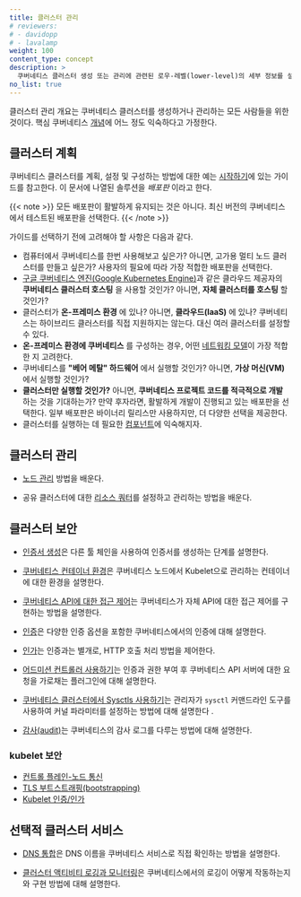 ```yaml
---
title: 클러스터 관리
# reviewers:
# - davidopp
# - lavalamp
weight: 100
content_type: concept
description: >
  쿠버네티스 클러스터 생성 또는 관리에 관련된 로우-레벨(lower-level)의 세부 정보를 설명한다.
no_list: true
---
```


<!-- overview -->

클러스터 관리 개요는 쿠버네티스 클러스터를 생성하거나 관리하는 모든 사람들을 위한 것이다.
핵심 쿠버네티스 [개념](/ko/docs/concepts/)에 어느 정도 익숙하다고 가정한다.

<!-- body -->

## 클러스터 계획

쿠버네티스 클러스터를 계획, 설정 및 구성하는 방법에 대한 예는 [시작하기](/ko/docs/setup/)에 있는 가이드를 참고한다. 
이 문서에 나열된 솔루션을 *배포판* 이라고 한다.

 {{< note  >}}
 모든 배포판이 활발하게 유지되는 것은 아니다. 최신 버전의 쿠버네티스에서 테스트된 
 배포판을 선택한다.
 {{< /note >}}

가이드를 선택하기 전에 고려해야 할 사항은 다음과 같다.

- 컴퓨터에서 쿠버네티스를 한번 사용해보고 싶은가? 아니면, 고가용 멀티 노드 클러스터를 만들고 싶은가? 
  사용자의 필요에 따라 가장 적합한 배포판을 선택한다.
- [구글 쿠버네티스 엔진(Google Kubernetes Engine)](https://cloud.google.com/kubernetes-engine/)과 같은 클라우드 제공자의 **쿠버네티스 클러스터 호스팅** 을 사용할 것인가? 
  아니면, **자체 클러스터를 호스팅** 할 것인가?
- 클러스터가 **온-프레미스 환경** 에 있나? 아니면, **클라우드(IaaS)** 에 있나? 
  쿠버네티스는 하이브리드 클러스터를 직접 지원하지는 않는다. 대신 여러 클러스터를 설정할 수 있다.
- **온-프레미스 환경에 쿠버네티스** 를 구성하는 경우, 
  어떤 [네트워킹 모델](/ko/docs/concepts/cluster-administration/networking/)이 가장 적합한 지 고려한다.
- 쿠버네티스를 **"베어 메탈" 하드웨어** 에서 실행할 것인가? 아니면, **가상 머신(VM)** 에서 실행할 것인가?
- **클러스터만 실행할 것인가?** 아니면, **쿠버네티스 프로젝트 코드를 적극적으로 개발** 하는 것을 기대하는가? 
  만약 후자라면, 활발하게 개발이 진행되고 있는 배포판을 선택한다. 일부 배포판은 바이너리 릴리스만 사용하지만,
  더 다양한 선택을 제공한다.
- 클러스터를 실행하는 데 필요한 [컴포넌트](/ko/docs/concepts/overview/components/)에 익숙해지자.

## 클러스터 관리

* [노드 관리](/ko/docs/concepts/architecture/nodes/) 방법을 배운다.

* 공유 클러스터에 대한 [리소스 쿼터](/ko/docs/concepts/policy/resource-quotas/)를 설정하고 관리하는 방법을 배운다.

## 클러스터 보안

* [인증서 생성](/ko/docs/tasks/administer-cluster/certificates/)은 다른 툴 체인을 사용하여 
  인증서를 생성하는 단계를 설명한다.

* [쿠버네티스 컨테이너 환경](/ko/docs/concepts/containers/container-environment/)은 
  쿠버네티스 노드에서 Kubelet으로 관리하는 컨테이너에 대한 환경을 설명한다.

* [쿠버네티스 API에 대한 접근 제어](/ko/docs/concepts/security/controlling-access)는 
  쿠버네티스가 자체 API에 대한 접근 제어를 구현하는 방법을 설명한다.

* [인증](/docs/reference/access-authn-authz/authentication/)은 
  다양한 인증 옵션을 포함한 쿠버네티스에서의 인증에 대해 설명한다.

* [인가](/ko/docs/reference/access-authn-authz/authorization/)는 
  인증과는 별개로, HTTP 호출 처리 방법을 제어한다.

* [어드미션 컨트롤러 사용하기](/docs/reference/access-authn-authz/admission-controllers/)는 
  인증과 권한 부여 후 
  쿠버네티스 API 서버에 대한 요청을 가로채는 플러그인에 대해 설명한다.

* [쿠버네티스 클러스터에서 Sysctls 사용하기](/ko/docs/tasks/administer-cluster/sysctl-cluster/)는 
  관리자가 `sysctl` 커맨드라인 도구를 사용하여 커널 파라미터를 설정하는 방법에 대해 설명한다
.

* [감사(audit)](/docs/tasks/debug/debug-cluster/audit/)는 
  쿠버네티스의 감사 로그를 다루는 방법에 대해 설명한다.

### kubelet 보안

  * [컨트롤 플레인-노드 통신](/ko/docs/concepts/architecture/control-plane-node-communication/)
  * [TLS 부트스트래핑(bootstrapping)](/docs/reference/access-authn-authz/kubelet-tls-bootstrapping/)
  * [Kubelet 인증/인가](/ko/docs/reference/access-authn-authz/kubelet-authn-authz/)

## 선택적 클러스터 서비스

* [DNS 통합](/ko/docs/concepts/services-networking/dns-pod-service/)은 
  DNS 이름을 쿠버네티스 서비스로 직접 확인하는 방법을 설명한다.

* [클러스터 액티비티 로깅과 모니터링](/ko/docs/concepts/cluster-administration/logging/)은 
  쿠버네티스에서의 로깅이 어떻게 작동하는지와 구현 방법에 대해 설명한다.

